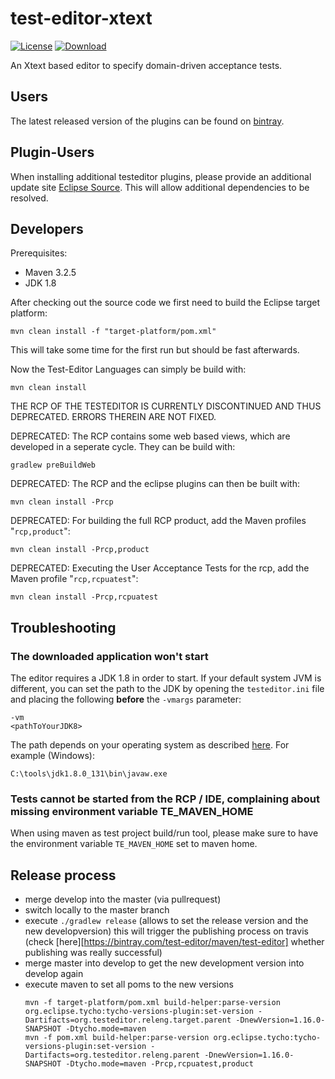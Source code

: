 test-editor-xtext
=================

[![License](http://img.shields.io/badge/license-EPL-blue.svg?style=flat)](https://www.eclipse.org/legal/epl-v10.html)
[ ![Download](https://api.bintray.com/packages/test-editor/maven/test-editor/images/download.svg) ](https://bintray.com/test-editor/maven/test-editor/_latestVersion)

An Xtext based editor to specify domain-driven acceptance tests.

## Users

The latest released version of the plugins can be found on [bintray](https://bintray.com/test-editor/maven/test-editor).

## Plugin-Users

When installing additional testeditor plugins, please provide an additional update site [Eclipse Source](http://hstaudacher.github.io/osgi-jax-rs-connector). This will allow additional dependencies to be resolved.

## Developers

Prerequisites:

- Maven 3.2.5
- JDK 1.8

After checking out the source code we first need to build the Eclipse target platform:

    mvn clean install -f "target-platform/pom.xml"
    
This will take some time for the first run but should be fast afterwards.

Now the Test-Editor Languages can simply be build with:

    mvn clean install
    
THE RCP OF THE TESTEDITOR IS CURRENTLY DISCONTINUED AND THUS DEPRECATED. ERRORS THEREIN ARE NOT FIXED.

DEPRECATED: The RCP contains some web based views, which are developed in a seperate cycle. They can be build with:

    gradlew preBuildWeb
    
DEPRECATED: The RCP and the eclipse plugins can then be built with:

    mvn clean install -Prcp

DEPRECATED: For building the full RCP product, add the Maven profiles "`rcp,product`":

    mvn clean install -Prcp,product
    
DEPRECATED: Executing the User Acceptance Tests for the rcp, add the Maven profile "`rcp,rcpuatest`":

    mvn clean install -Prcp,rcpuatest

## Troubleshooting

### The downloaded application won't start

The editor requires a JDK 1.8 in order to start. If your default system JVM is different, you can set the path to the JDK by opening the `testeditor.ini` file and placing the following **before** the `-vmargs` parameter:
 
    -vm
    <pathToYourJDK8>
    
The path depends on your operating system as described [here](https://wiki.eclipse.org/index.php?title=Eclipse.ini&redirect=no#Specifying_the_JVM). For example (Windows):

    C:\tools\jdk1.8.0_131\bin\javaw.exe

### Tests cannot be started from the RCP / IDE, complaining about missing environment variable TE_MAVEN_HOME

When using maven as test project build/run tool, please make sure to have the environment variable `TE_MAVEN_HOME` set to maven home.

## Release process

* merge develop into the master (via pullrequest)
* switch locally to the master branch
* execute `./gradlew release` (allows to set the release version and the new developversion)
  this will trigger the publishing process on travis (check [here][https://bintray.com/test-editor/maven/test-editor] whether publishing was really successful)
* merge master into develop to get the new development version into develop again
* execute maven to set all poms to the new versions
  ```
  mvn -f target-platform/pom.xml build-helper:parse-version org.eclipse.tycho:tycho-versions-plugin:set-version -Dartifacts=org.testeditor.releng.target.parent -DnewVersion=1.16.0-SNAPSHOT -Dtycho.mode=maven
  mvn -f pom.xml build-helper:parse-version org.eclipse.tycho:tycho-versions-plugin:set-version -Dartifacts=org.testeditor.releng.parent -DnewVersion=1.16.0-SNAPSHOT -Dtycho.mode=maven -Prcp,rcpuatest,product
  ```
